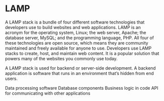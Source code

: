 # LAMP

A LAMP stack is a bundle of four different software technologies that developers use to build websites and web applications. LAMP is an acronym for the operating system, Linux; the web server, Apache; the database server, MySQL; and the programming language, PHP. All four of these technologies are open source, which means they are community maintained and freely available for anyone to use. Developers use LAMP stacks to create, host, and maintain web content. It is a popular solution that powers many of the websites you commonly use today.

A LAMP stack is used for backend or server-side development. A backend application is software that runs in an environment that’s hidden from end users.

Data processing software 
Database components
Business logic in code 
API for communicating with other applications 
